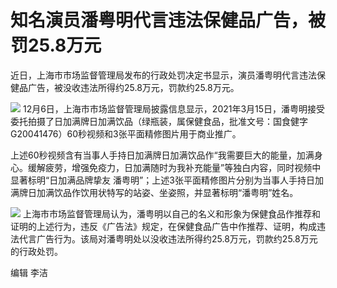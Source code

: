 # 知名演员潘粤明代言违法保健品广告，被罚25.8万元

近日，上海市市场监督管理局发布的行政处罚决定书显示，演员潘粤明代言违法保健品广告，被没收违法所得约25.8万元，罚款约25.8万元。

![](https://inews.gtimg.com/newsapp_bt/0/15576269639/1000)
12月6日，上海市市场监督管理局披露信息显示，2021年3月15日，潘粤明接受委托拍摄了日加满牌日加满饮品（绿瓶装，属保健食品，批准文号：国食健字
G20041476）60秒视频和3张平面精修图片用于商业推广。

上述60秒视频含有当事人手持日加满牌日加满饮品作“我需要巨大的能量，加满身心。缓解疲劳，增强免疫力，日加满随时为我补充能量”等独白内容，同时视频中显著标明“日加满品牌挚友
潘粤明”；上述3张平面精修图片分别为当事人手持日加满牌日加满饮品作饮用状特写的站姿、坐姿照，并显著标明“潘粤明”姓名。

![](https://inews.gtimg.com/newsapp_bt/0/15576269641/1000)
上海市市场监督管理局认为，潘粤明以自己的名义和形象为保健食品作推荐和证明的上述行为，违反《广告法》规定，在保健食品广告中作推荐、证明，构成违法代言广告行为。该局对潘粤明处以没收违法所得约25.8万元，罚款约25.8万元的行政处罚。

编辑 李洁

